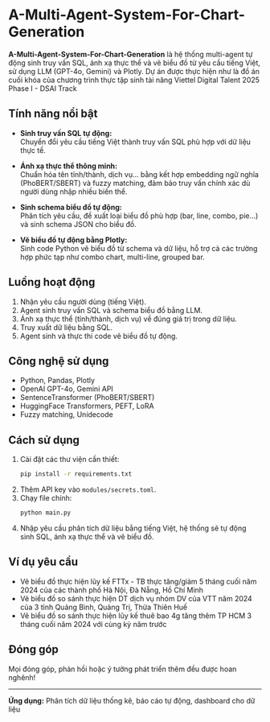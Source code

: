 # A-Multi-Agent-System-For-Chart-Generation

**A-Multi-Agent-System-For-Chart-Generation** là hệ thống multi-agent tự động sinh truy vấn SQL, ánh xạ thực thể và vẽ biểu đồ từ yêu cầu tiếng Việt, sử dụng LLM (GPT-4o, Gemini) và Plotly. Dự án được thực hiện như là đồ án cuối khóa của chương trình thực tập sinh tài năng Viettel Digital Talent 2025 Phase I - DSAI Track

## Tính năng nổi bật

- **Sinh truy vấn SQL tự động:**  
  Chuyển đổi yêu cầu tiếng Việt thành truy vấn SQL phù hợp với dữ liệu thực tế.

- **Ánh xạ thực thể thông minh:**  
  Chuẩn hóa tên tỉnh/thành, dịch vụ... bằng kết hợp embedding ngữ nghĩa (PhoBERT/SBERT) và fuzzy matching, đảm bảo truy vấn chính xác dù người dùng nhập nhiều biến thể.

- **Sinh schema biểu đồ tự động:**  
  Phân tích yêu cầu, đề xuất loại biểu đồ phù hợp (bar, line, combo, pie...) và sinh schema JSON cho biểu đồ.

- **Vẽ biểu đồ tự động bằng Plotly:**  
  Sinh code Python vẽ biểu đồ từ schema và dữ liệu, hỗ trợ cả các trường hợp phức tạp như combo chart, multi-line, grouped bar.

## Luồng hoạt động

1. Nhận yêu cầu người dùng (tiếng Việt).
2. Agent sinh truy vấn SQL và schema biểu đồ bằng LLM.
3. Ánh xạ thực thể (tỉnh/thành, dịch vụ) về đúng giá trị trong dữ liệu.
4. Truy xuất dữ liệu bằng SQL.
5. Agent sinh và thực thi code vẽ biểu đồ tự động.

## Công nghệ sử dụng

- Python, Pandas, Plotly
- OpenAI GPT-4o, Gemini API
- SentenceTransformer (PhoBERT/SBERT)
- HuggingFace Transformers, PEFT, LoRA
- Fuzzy matching, Unidecode

## Cách sử dụng

1. Cài đặt các thư viện cần thiết:
    ```bash
    pip install -r requirements.txt
    ```
2. Thêm API key vào `modules/secrets.toml`.
3. Chạy file chính:
    ```bash
    python main.py
    ```
4. Nhập yêu cầu phân tích dữ liệu bằng tiếng Việt, hệ thống sẽ tự động sinh SQL, ánh xạ thực thể và vẽ biểu đồ.

## Ví dụ yêu cầu

- Vẽ biểu đồ thực hiện lũy kế FTTx - TB thực tăng/giảm 5 tháng cuối năm 2024 của các thành phố Hà Nội, Đà Nẵng, Hồ Chí Minh
- Vẽ biểu đồ so sánh thực hiện DT dịch vụ nhóm DV của VTT năm 2024 của 3 tỉnh Quảng Bình, Quảng Trị, Thừa Thiên Huế
- Vẽ biểu đồ so sánh thực hiện lũy kế thuê bao 4g tăng thêm TP HCM 3 tháng cuối năm 2024 với cùng kỳ năm trước

## Đóng góp

Mọi đóng góp, phản hồi hoặc ý tưởng phát triển thêm đều được hoan nghênh!

---

**Ứng dụng:** Phân tích dữ liệu thống kê, báo cáo tự động, dashboard cho dữ liệu
